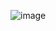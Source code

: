![image](https://github.com/Nkchina/Arquitetura-de-Aplicacoes-Web/assets/94817330/f3fdf7c8-ca3b-47a7-b098-388d1a024804)

